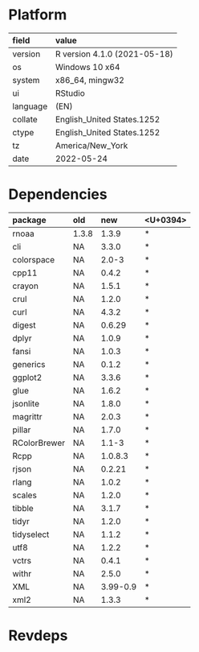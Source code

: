 # Platform

|field    |value                        |
|:--------|:----------------------------|
|version  |R version 4.1.0 (2021-05-18) |
|os       |Windows 10 x64               |
|system   |x86_64, mingw32              |
|ui       |RStudio                      |
|language |(EN)                         |
|collate  |English_United States.1252   |
|ctype    |English_United States.1252   |
|tz       |America/New_York             |
|date     |2022-05-24                   |

# Dependencies

|package      |old   |new      |<U+0394>  |
|:------------|:-----|:--------|:--|
|rnoaa        |1.3.8 |1.3.9    |*  |
|cli          |NA    |3.3.0    |*  |
|colorspace   |NA    |2.0-3    |*  |
|cpp11        |NA    |0.4.2    |*  |
|crayon       |NA    |1.5.1    |*  |
|crul         |NA    |1.2.0    |*  |
|curl         |NA    |4.3.2    |*  |
|digest       |NA    |0.6.29   |*  |
|dplyr        |NA    |1.0.9    |*  |
|fansi        |NA    |1.0.3    |*  |
|generics     |NA    |0.1.2    |*  |
|ggplot2      |NA    |3.3.6    |*  |
|glue         |NA    |1.6.2    |*  |
|jsonlite     |NA    |1.8.0    |*  |
|magrittr     |NA    |2.0.3    |*  |
|pillar       |NA    |1.7.0    |*  |
|RColorBrewer |NA    |1.1-3    |*  |
|Rcpp         |NA    |1.0.8.3  |*  |
|rjson        |NA    |0.2.21   |*  |
|rlang        |NA    |1.0.2    |*  |
|scales       |NA    |1.2.0    |*  |
|tibble       |NA    |3.1.7    |*  |
|tidyr        |NA    |1.2.0    |*  |
|tidyselect   |NA    |1.1.2    |*  |
|utf8         |NA    |1.2.2    |*  |
|vctrs        |NA    |0.4.1    |*  |
|withr        |NA    |2.5.0    |*  |
|XML          |NA    |3.99-0.9 |*  |
|xml2         |NA    |1.3.3    |*  |

# Revdeps

